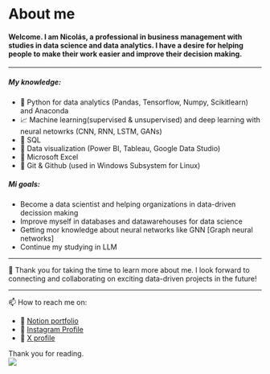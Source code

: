 # About me 

#### Welcome. I am Nicolás, a professional in business management with studies in data science and data analytics. I have a desire for helping people to make their work easier and improve their decision making.

------------

##### My knowledge:
- :snake: Python for data analytics (Pandas, Tensorflow, Numpy, Scikitlearn) and Anaconda
- :chart_with_upwards_trend: Machine learning(supervised & unsupervised) and deep learning with neural netowrks (CNN, RNN, LSTM, GANs)
- :mag_right: SQL
- :movie_camera: Data visualization (Power BI, Tableau, Google Data Studio)
- :eyes: Microsoft Excel
- :newspaper: Git & Github (used in Windows Subsystem for Linux)

##### Mi goals:
- Become a data scientist and helping organizations in data-driven decission making
- Improve myself in databases and datawarehouses for data science
- Getting mor knowledge about neural networks like GNN [Graph neural networks]
- Continue my studying in LLM

------------

🌱 Thank you for taking the time to learn more about me. I look forward to connecting and collaborating on exciting data-driven projects in the future!

------------

📫 How to reach me on:
- 🔭 [Notion portfolio](https://nicolaszmfr.notion.site/Nicolas-Zamudio-s-Data-Portfolio-88f8c266faa948c2bb7012b19da3fa9d?pvs=4)
- 🔭 [Instagram Profile](https://www.instagram.com/nicolaszfr/)
- 🔭 [X profile](https://twitter.com/NicolasZmFr)

Thank you for reading.  
[![](https://github.githubassets.com/images/mona-whisper.gif)]()

